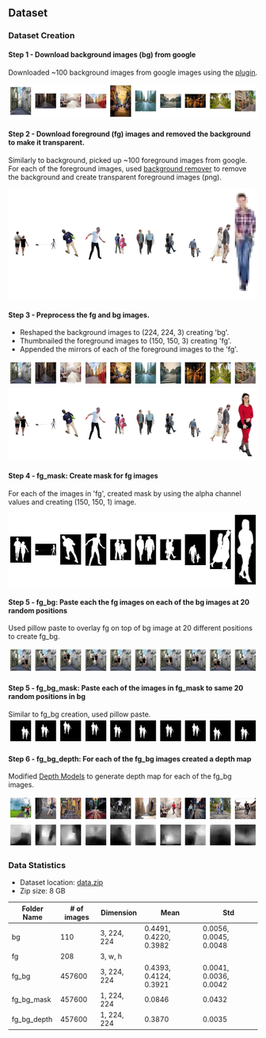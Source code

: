 ## Dataset

### Dataset Creation

#### Step 1 - Download background images (bg) from google 
Downloaded ~100 background images from google images using the [plugin](https://chrome.google.com/webstore/detail/fatkun-batch-download-ima/nnjjahlikiabnchcpehcpkdeckfgnohf?hl=en). 

![background-sample](https://github.com/raguram/eva/blob/master/S15/ReadMeImages/bg.png)

#### Step 2 - Download foreground (fg) images and removed the background to make it transparent. 
Similarly to background, picked up ~100 foreground images from google. For each of the foreground images, used [background remover](https://www.remove.bg/) to remove the background and create transparent foreground images (png). 

![foreground-sample](https://github.com/raguram/eva/blob/master/S15/ReadMeImages/fg.png)

#### Step 3 - Preprocess the fg and bg images. 
* Reshaped the background images to (224, 224, 3) creating 'bg'.
* Thumbnailed the foreground images to (150, 150, 3) creating 'fg'.
* Appended the mirrors of each of the foreground images to the 'fg'. 

![background-processed](https://github.com/raguram/eva/blob/master/S15/ReadMeImages/bg_processed.png)
![foreground-processed](https://github.com/raguram/eva/blob/master/S15/ReadMeImages/fg_processed.png)

#### Step 4 - fg_mask: Create mask for fg images 
For each of the images in 'fg', created mask by using the alpha channel values and creating (150, 150, 1) image.

![foreground-mask](https://github.com/raguram/eva/blob/master/S15/ReadMeImages/fg_mask.png)

#### Step 5 - fg_bg: Paste each the fg images on each of the bg images at 20 random positions 
Used pillow paste to overlay fg on top of bg image at 20 different positions to create fg_bg. 

![fg-bg](https://github.com/raguram/eva/blob/master/S15/ReadMeImages/bg_fg.png)

#### Step 5 - fg_bg_mask: Paste each of the images in fg_mask to same 20 random positions in bg
Similar to fg_bg creation, used pillow paste. 
![fg-bg-mask](https://github.com/raguram/eva/blob/master/S15/ReadMeImages/bg_fg_mask.png)

#### Step 6 - fg_bg_depth: For each of the fg_bg images created a depth map
Modified [Depth Models](https://github.com/ialhashim/DenseDepth/blob/master/DenseDepth.ipynb) to generate depth map for each of the fg_bg images. 

![fg-bg](https://github.com/raguram/eva/blob/master/S15/ReadMeImages/depth_1.png)
![fg-bg-depth](https://github.com/raguram/eva/blob/master/S15/ReadMeImages/depth_output.png)

### Data Statistics 

- Dataset location: [data.zip](https://drive.google.com/open?id=1NL7ZwDcC0P64L2n_LWqlQSJB45lAHpfD)
- Zip size: 8 GB 

| Folder Name | # of images |  Dimension  |          Mean          |          Std           |
|-------------|-------------|-------------|------------------------|------------------------|
| bg          |         110 | 3, 224, 224 | 0.4491, 0.4220, 0.3982 | 0.0056, 0.0045, 0.0048 |
| fg          |         208 | 3, w, h     |                        |                        |
| fg_bg       |      457600 | 3, 224, 224 | 0.4393, 0.4124, 0.3921 | 0.0041, 0.0036, 0.0042 |
| fg_bg_mask  |      457600 | 1, 224, 224 | 0.0846                 | 0.0432                 |
| fg_bg_depth |      457600 | 1, 224, 224 | 0.3870                 | 0.0035                 |

